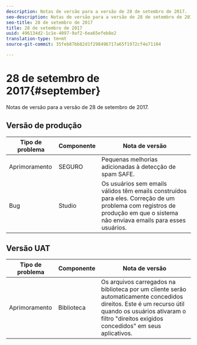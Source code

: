 ```yaml
---
description: Notas de versão para a versão de 28 de setembro de 2017.
seo-description: Notas de versão para a versão de 28 de setembro de 2017.
seo-title: 28 de setembro de 2017
title: 28 de setembro de 2017
uuid: 496134d2-1c1e-4097-9af2-6ea65efeb8e2
translation-type: tm+mt
source-git-commit: 35feb87bb82d1f298496717a65f1972cf4e71104

---
```



# 28 de setembro de 2017{#september}

Notas de versão para a versão de 28 de setembro de 2017.

## Versão de produção

| **Tipo de problema** | **Componente** | **Nota de versão** |
|---|---|---|
| Aprimoramento | SEGURO | Pequenas melhorias adicionadas à detecção de spam SAFE. |
| Bug | Studio | Os usuários sem emails válidos têm emails construídos para eles. Correção de um problema com registros de produção em que o sistema não enviava emails para esses usuários. |

## Versão UAT

| **Tipo de problema** | **Componente** | **Nota de versão** |
|---|---|---|
| Aprimoramento | Biblioteca | Os arquivos carregados na biblioteca por um cliente serão automaticamente concedidos direitos. Este é um recurso útil quando os usuários ativaram o filtro "direitos exigidos concedidos" em seus aplicativos. |

